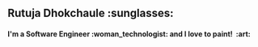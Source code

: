   <div bgcolor="#ffff00">
   <h2><strong>Rutuja Dhokchaule&nbsp;:sunglasses:	</strong></h2>
   <h4>I'm a Software Engineer&nbsp;:woman_technologist: and I love to paint! &nbsp;:art: </h4>
<!--    <h4>&emsp;&emsp;&emsp;&emsp;&emsp;&emsp;�!</h4> -->
  </div>
